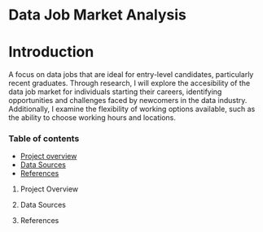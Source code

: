 # Data Job Market Analysis 
# Introduction 
A focus on data jobs that are ideal for entry-level candidates, particularly recent graduates. Through research, I will explore the accesibility of the data job market for individuals starting their careers, identifying opportunities and challenges faced by newcomers in the data industry. Additionally, I examine the flexibility of working options available, such as the ability to choose working hours and locations.

### Table of contents 

- [Project overview](#Project-overview)
- [Data Sources](#Data-Sources)
- [References](#References)

1. Project Overview 


2. Data Sources 


3. References 

